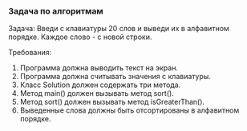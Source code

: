 
### Задача по алгоритмам

Задача: Введи с клавиатуры 20 слов и выведи их в алфавитном порядке. Каждое слово - с новой строки.


Требования:
1.	Программа должна выводить текст на экран.
2.	Программа должна считывать значения с клавиатуры.
3.	Класс Solution должен содержать три метода.
4.	Метод main() должен вызывать метод sort().
5.	Метод sort() должен вызывать метод isGreaterThan().
6.	Выведенные слова должны быть отсортированы в алфавитном порядке.



